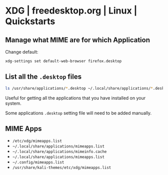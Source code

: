 # XDG | freedesktop.org | Linux | Quickstarts

## Manage what MIME are for which Application
Change default: 
```bash
xdg-settings set default-web-browser firefox.desktop
```

## List all the `.desktop` files
```bash
ls /usr/share/applications/*.desktop ~/.local/share/applications/*.desktop
```
Useful for getting all the applications that you have installed on your system.

Some applications `.desktop` setting file will need to be added manually.

## MIME Apps
- `/etc/xdg/mimeapps.list`
- `~/.local/share/applications/mimeapps.list`
- `~/.local/share/applications/mimeinfo.cache`
- `~/.local/share/applications/mimeapps.list`
- `~/.config/mimeapps.list`
- `/usr/share/kali-themes/etc/xdg/mimeapps.list`
